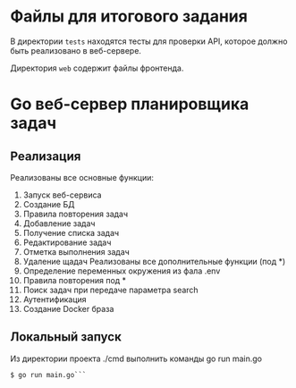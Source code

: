 # Файлы для итогового задания

В директории `tests` находятся тесты для проверки API, которое должно быть реализовано в веб-сервере.

Директория `web` содержит файлы фронтенда.
# Go веб-сервер планировщика задач

## Реализация
Реализованы все основные функции:
1. Запуск веб-сервиса
2. Создание БД
3. Правила повторения задач
4. Добавление задач
5. Получение списка задач
6. Редактирование задач
7. Отметка выполнения задач
8. Удаление щадач
Реализованы все дополнительные функции (под *)
1. Определение переменных окружения из фала .env
2. Правила повторения под *
3. Поиск задач при передаче параметра search
4. Аутентификация
5. Создание Docker браза
## Локальный запуск
Из директории проекта ./cmd выполнить команды go run main.go
```.../FinalTODO/cmd
$ go run main.go```
